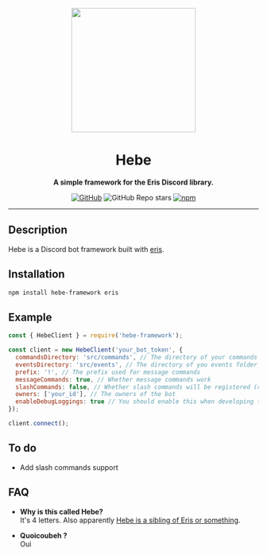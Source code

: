 <div align="center">

  <img height=250 src="https://drive.google.com/uc?id=1wus3oTkNOSdCJu0ftFZBwuC27XG5m99S"></img>

  # Hebe

  **A simple framework for the Eris Discord library.**

  [![GitHub](https://img.shields.io/github/license/Clxeel/hebe-framework)](https://github.com/Clxeel/hebe-framework/blob/main/LICENSE.md)
  ![GitHub Repo stars](https://img.shields.io/github/stars/Clxeel/hebe-framework?color=yellow)
  [![npm](https://img.shields.io/npm/v/hebe-framework?color=crimson)](https://www.npmjs.com/package/hebe-framework)

</div>

---

## Description
Hebe is a Discord bot framework built with [eris](https://github.com/abalabahaha/eris).

## Installation
```sh
npm install hebe-framework eris
```

## Example
```js
const { HebeClient } = require('hebe-framework');

const client = new HebeClient('your_bot_token', {
  commandsDirectory: 'src/commands', // The directory of your commands folder
  eventsDirectory: 'src/events', // The directory of you events folder
  prefix: '!', // The prefix used for message commands
  messageCommands: true, // Whether message commands work
  slashCommands: false, // Whether slash commands will be registered (currently Hebe does not support slash commands)
  owners: ['your_id'], // The owners of the bot
  enableDebugLoggings: true // You should enable this when developing the bot
});

client.connect();
```

## To do
- Add slash commands support

## FAQ
- **Why is this called Hebe?** \
It's 4 letters. Also apparently [Hebe is a sibling of Eris or something](https://en.wikipedia.org/wiki/Hebe_(mythology)).

- **Quoicoubeh ?** \
Oui